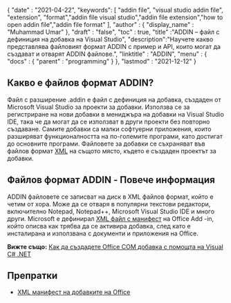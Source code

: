 {
  "date" : "2021-04-22",
  "keywords": [ "addin file", "visual studio addin file", "extension", "format","addin file visual studio","addin file extension","how to open addin file","addin file format" ],
  "author" : {
    "display_name" : "Muhammad Umar"
},
  "draft" : "false",
  "toc" : true,
  "title" :"ADDIN – файл с дефиниция на добавка на Visual Studio",
  "description":"Научете какво представлява файловият формат ADDIN с пример и API, които могат да създават и отварят ADDIN файлове.",
  "linktitle" : "ADDIN",
  "menu" : {
    "docs" : {
      "parent" : "programming"
}
},
  "lastmod" : "2021-12-12"
}

## Какво е файлов формат ADDIN?

Файл с разширение .addin е файл с дефиниция на добавка, създаден от Microsoft Visual Studio за проекти за добавки. Използва се за регистриране на нови добавки в мениджъра на добавки на Visual Studio IDE, така че да могат да се използват в други проекти без повторно създаване. Самите добавки са малки софтуерни приложения, които разширяват функционалността на по-големите програми, като достигат до основните програми. Файловете за добавки се съхраняват във файлов формат [XML](/bg/web/xml/) на същото място, където е създаден проектът за добавки.

## Файлов формат ADDIN - Повече информация

ADDIN файловете се записват на диск в XML файлов формат, който е четим от хора. Може да се отваря в популярни текстови редактори, включително Notepad, Notepad++, Microsoft Visual Studio IDE и много други. Microsoft е дефинирал [XML файл с манифест](https://learn.microsoft.com/en-us/office/dev/add-ins/develop/add-in-manifests?tabs=tabid-1) на Office Add -in, който описва как трябва да се активира добавка, след като е инсталирана и използвана с документи и приложения на Office.

**Вижте също:** [Как да създадете Office COM добавка с помощта на Visual C# .NET](https://learn.microsoft.com/en-us/previous-versions/office/troubleshoot/office-developer/office-com-add-in-using-visual-c)

## Препратки

* [XML манифест на добавките на Office](https://learn.microsoft.com/en-us/office/dev/add-ins/develop/add-in-manifests?tabs=tabid-1)


